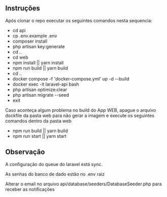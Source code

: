 ## Instruções

Após clonar o repo executar os seguintes comandos nesta sequencia:

- cd api
- cp .env.example .env
- composer install
- php artisan key:generate
- cd ..
- cd web
- npm install || yarn install
- npm run build || yarn build
- cd ..
- docker compose -f 'docker-compose.yml' up -d --build
- docker exec -it laravel-api bash
- php artisan optimize:clear
- php artisan migrate --seed
- exit
  
Caso aconteça algum problema no build do App WEB, apague o arquivo dockfile da pasta web para não gerar a imagem e execute os seguintes comandos dentro da pasta web

- npm run build || yarn build
- npm run start || yarn start


## Observação

A configuração do queue do laravel está sync.

As senhas do banco de dado estão no .env raiz

Alterar o email no arquivo api/database/seeders/DatabaseSeeder.php para receber as notificações
